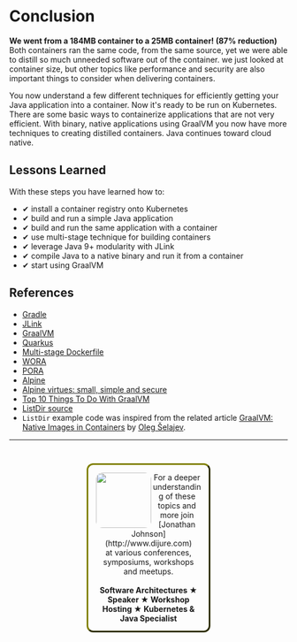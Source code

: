 # Conclusion #

**We went from a 184MB container to a 25MB container! (87% reduction)** Both containers ran the same code, from the same source, yet we were able to distill so much unneeded software out of the container. we just looked at container size, but other topics like performance and security are also important things to consider when delivering containers.

You now understand a few different techniques for efficiently getting your Java application into a container. Now it's ready to be run on Kubernetes. There are some basic ways to containerize applications that are not very efficient. With binary, native applications using GraalVM you now have more techniques to creating distilled containers. Java continues toward cloud native.

## Lessons Learned ##

With these steps you have learned how to:

- &#x2714; install a container registry onto Kubernetes
- &#x2714; build and run a simple Java application
- &#x2714; build and run the same application with a container
- &#x2714; use multi-stage technique for building containers
- &#x2714; leverage Java 9+ modularity with JLink
- &#x2714; compile Java to a native binary and run it from a container
- &#x2714; start using GraalVM

## References ##

- [Gradle](https://gradle.org)
- [JLink](https://docs.oracle.com/javase/9/tools/jlink.htm)
- [GraalVM](https://www.graalvm.org/)
- [Quarkus](https://quarkus.io/)
- [Multi-stage Dockerfile](https://docs.docker.com/develop/develop-images/multistage-build/)
- [WORA](https://en.wikipedia.org/wiki/Write_once,_run_anywhere)
- [PORA](https://www.theserverside.com/feature/How-the-Docker-Engine-simplifies-DevOps-from-staging-to-deployment)
- [Alpine](https://en.wikipedia.org/wiki/Alpine_Linux)
- [Alpine virtues: small, simple and secure](https://alpinelinux.org/about/)
- [Top 10 Things To Do With GraalVM](https://chrisseaton.com/truffleruby/tenthings/)
- [ListDir source](https://github.com/javajon/listdir)
- `ListDir` example code was inspired from the related article [GraalVM: Native Images in Containers](https://blogs.oracle.com/javamagazine/graalvm-native-images-in-containers) by [Oleg Šelajev](https://github.com/shelajev).

------
<p style="text-align: center; padding: 1em; margin: 3em; margin-left: 10em; margin-right: 10em; border-; 1px; border-color: olive;  border-radius: 12px; border-style:outset">
<img align="left" src="/javajon/courses/kubernetes-containers/distillation/assets/jonathan-johnson.jpg" width="100" style="border-radius: 12px">
For a deeper understanding of these topics and more join <br>[Jonathan Johnson](http://www.dijure.com)<br> at various conferences, symposiums, workshops and meetups.
<br><br>
<b>Software Architectures ★ Speaker ★ Workshop Hosting ★ Kubernetes & Java Specialist</b>
</p>
